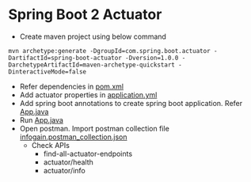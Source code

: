 # Spring Boot 2 Actuator

* Create maven project using below command
```
mvn archetype:generate -DgroupId=com.spring.boot.actuator -DartifactId=spring-boot-actuator -Dversion=1.0.0 -DarchetypeArtifactId=maven-archetype-quickstart -DinteractiveMode=false
```
* Refer dependencies in [pom.xml](pom.xml)
* Add actuator properties in [application.yml](src/main/resources/application.yml)
* Add spring boot annotations to create spring boot application. Refer [App.java](src/main/java/com/spring/boot/actuator/App.java)
* Run [App.java](src/main/java/com/spring/boot/actuator/App.java)
* Open postman. Import postman collection file [infogain.postman_collection.json](files/infogain.postman_collection.json)
    * Check APIs
        * find-all-actuator-endpoints
        * actuator/health
        * actuator/info